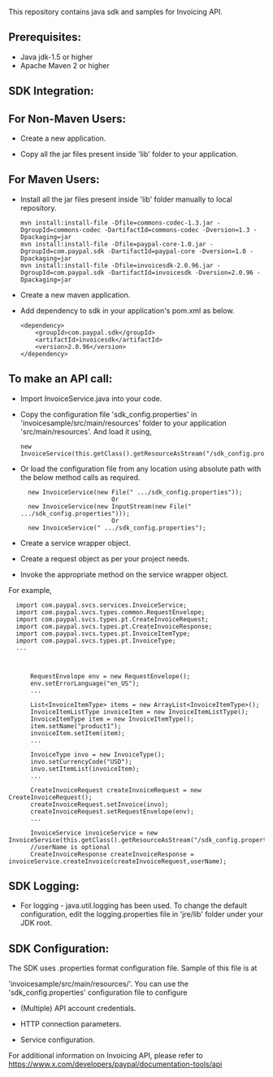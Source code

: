 This repository contains java sdk and samples for Invoicing API.

Prerequisites:
---------------
*	Java jdk-1.5 or higher
*	Apache Maven 2 or higher

SDK Integration:
----------------
For Non-Maven Users:
--------------------
*   Create a new application.

*   Copy  all the jar files present inside 'lib' folder to your application.

For Maven Users:
----------------
*   Install all the jar files present inside 'lib' folder manually to local repository. 

        mvn install:install-file -Dfile=commons-codec-1.3.jar -DgroupId=commons-codec -DartifactId=commons-codec -Dversion=1.3 -Dpackaging=jar
        mvn install:install-file -Dfile=paypal-core-1.0.jar -DgroupId=com.paypal.sdk -DartifactId=paypal-core -Dversion=1.0 -Dpackaging=jar
		mvn install:install-file -Dfile=invoicesdk-2.0.96.jar -DgroupId=com.paypal.sdk -DartifactId=invoicesdk -Dversion=2.0.96 -Dpackaging=jar	

*	Create a new maven application.

*	Add dependency to sdk in your application's pom.xml as below.
		
		<dependency>
			<groupId>com.paypal.sdk</groupId>
			<artifactId>invoicesdk</artifactId>
			<version>2.0.96</version>
		</dependency>

To make an API call:
--------------------		
*	Import InvoiceService.java into your code.
		
*	Copy the configuration file 'sdk_config.properties' in 'invoicesample/src/main/resources' folder to your application 'src/main/resources'. And load it using,  
		  
		new InvoiceService(this.getClass().getResourceAsStream("/sdk_config.properties"));
	
*	Or load the configuration file from any location using absolute path with the below method calls as required.

          new InvoiceService(new File(" .../sdk_config.properties"));
                                 Or
		  new InvoiceService(new InputStream(new File(" .../sdk_config.properties")));
                                 Or
          new InvoiceService(" .../sdk_config.properties");
  
*	Create a service wrapper object.

*	Create a request object as per your project needs. 

*	Invoke the appropriate method on the service wrapper object.

For example,

          
	  import com.paypal.svcs.services.InvoiceService;
	  import com.paypal.svcs.types.common.RequestEnvelope;
	  import com.paypal.svcs.types.pt.CreateInvoiceRequest;
	  import com.paypal.svcs.types.pt.CreateInvoiceResponse;
	  import com.paypal.svcs.types.pt.InvoiceItemType;
	  import com.paypal.svcs.types.pt.InvoiceType;
	  ...
	  
          
          
          RequestEnvelope env = new RequestEnvelope();
	      env.setErrorLanguage("en_US");
          ...
          
		  List<InvoiceItemType> items = new ArrayList<InvoiceItemType>();
		  InvoiceItemListType invoiceItem = new InvoiceItemListType();
          InvoiceItemType item = new InvoiceItemType();
	      item.setName("product1");
		  invoiceItem.setItem(item);
          ...
          
          InvoiceType invo = new InvoiceType();
	      invo.setCurrencyCode("USD");
		  invo.setItemList(invoiceItem);
	      ...
	  
	      CreateInvoiceRequest createInvoiceRequest = new CreateInvoiceRequest();
	      createInvoiceRequest.setInvoice(invo);
	      createInvoiceRequest.setRequestEnvelope(env);
          ...

          InvoiceService invoiceService = new InvoiceService(this.getClass().getResourceAsStream("/sdk_config.properties"));
		  //userName is optional
	      CreateInvoiceResponse createInvoiceResponse = invoiceService.createInvoice(createInvoiceRequest,userName);

		  

SDK Logging:
------------
*	For logging - java.util.logging has been used. To change the default configuration, edit the logging.properties file in 'jre/lib' folder under your JDK root.		  

		  
SDK Configuration:
------------------
The SDK uses .properties format configuration file. Sample of this file is at 
 
'invoicesample/src/main/resources/'. You can use the 'sdk_config.properties' configuration file to configure

*	(Multiple) API account credentials.

*	HTTP connection parameters.

*	Service configuration.


For additional information on Invoicing API, please refer to https://www.x.com/developers/paypal/documentation-tools/api




